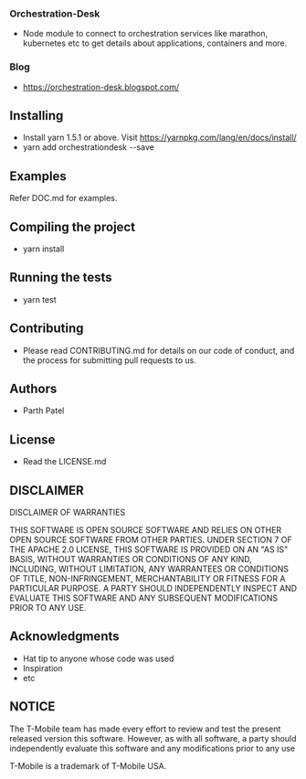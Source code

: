 ### Orchestration-Desk
- Node module to connect to orchestration services like marathon, kubernetes etc to get details about applications, containers and more.

### Blog
- https://orchestration-desk.blogspot.com/

## Installing
- Install yarn 1.5.1 or above. Visit https://yarnpkg.com/lang/en/docs/install/
- yarn add orchestrationdesk --save

## Examples
Refer DOC.md for examples.

## Compiling the project
* yarn install

## Running the tests
* yarn test

## Contributing
* Please read CONTRIBUTING.md for details on our code of conduct, and the process for submitting pull requests to us.

## Authors
* Parth Patel

## License
* Read the LICENSE.md

## DISCLAIMER

DISCLAIMER OF WARRANTIES
 
THIS SOFTWARE IS OPEN SOURCE SOFTWARE AND RELIES ON OTHER OPEN SOURCE SOFTWARE FROM OTHER PARTIES.  UNDER SECTION 7 OF THE APACHE 2.0 LICENSE, THIS SOFTWARE IS PROVIDED ON AN "AS IS" BASIS, WITHOUT WARRANTIES OR CONDITIONS OF ANY KIND, INCLUDING, WITHOUT LIMITATION, ANY WARRANTEES OR CONDITIONS OF TITLE, NON-INFRINGEMENT, MERCHANTABILITY OR FITNESS FOR A PARTICULAR PURPOSE.  A PARTY SHOULD INDEPENDENTLY INSPECT AND EVALUATE THIS SOFTWARE AND ANY SUBSEQUENT MODIFICATIONS PRIOR TO ANY USE.

## Acknowledgments

* Hat tip to anyone whose code was used
* Inspiration
* etc

## NOTICE

The T-Mobile team has made every effort to review and test the present released version this software. However, as with all software, a party should independently evaluate this software and any modifications prior to any use

T-Mobile is a trademark of T-Mobile USA.
